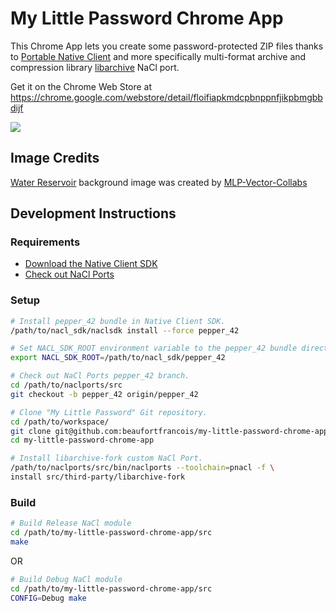# My Little Password Chrome App

This Chrome App lets you create some password-protected ZIP files thanks to [Portable Native
Client](http://gonacl.com) and more specifically multi-format archive and compression library [libarchive](https://github.com/libarchive/libarchive) NaCl port.

Get it on the Chrome Web Store at https://chrome.google.com/webstore/detail/floifiapkmdcpbnppnfjikpbmgbbdijf

<img src="https://raw.githubusercontent.com/beaufortfrancois/my-little-password-chrome-app/master/screenshot.png">

## Image Credits

[Water Reservoir](http://www.deviantart.com/art/Group-Background-5-Water-Reservoir-306196848) background image was created by [MLP-Vector-Collabs](http://mlp-vector-collabs.deviantart.com/)

## Development Instructions

### Requirements

- [Download the Native Client SDK](https://developer.chrome.com/native-client/sdk/download)
- [Check out NaCl Ports](https://code.google.com/p/naclports/wiki/HowTo_Checkout)

### Setup

```bash
# Install pepper_42 bundle in Native Client SDK.
/path/to/nacl_sdk/naclsdk install --force pepper_42

# Set NACL_SDK_ROOT environment variable to the pepper_42 bundle directory.
export NACL_SDK_ROOT=/path/to/nacl_sdk/pepper_42

# Check out NaCl Ports pepper_42 branch.
cd /path/to/naclports/src
git checkout -b pepper_42 origin/pepper_42

# Clone "My Little Password" Git repository.
cd /path/to/workspace/
git clone git@github.com:beaufortfrancois/my-little-password-chrome-app.git
cd my-little-password-chrome-app

# Install libarchive-fork custom NaCl Port.
/path/to/naclports/src/bin/naclports --toolchain=pnacl -f \
install src/third-party/libarchive-fork
```

### Build

```bash
# Build Release NaCl module
cd /path/to/my-little-password-chrome-app/src
make
```
OR
```bash
# Build Debug NaCl module
cd /path/to/my-little-password-chrome-app/src
CONFIG=Debug make
```
